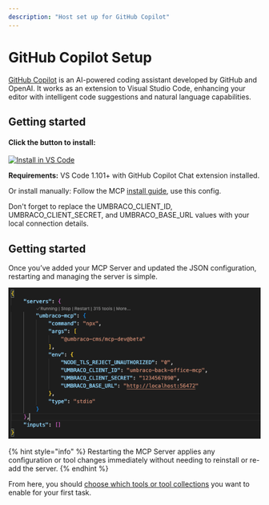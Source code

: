 ```yaml
---
description: "Host set up for GitHub Copilot"
---
```


# GitHub Copilot Setup

[GitHub Copilot](https://github.com/features/copilot) is an AI-powered coding assistant developed by GitHub and OpenAI. It works as an extension to Visual Studio Code, enhancing your editor with intelligent code suggestions and natural language capabilities.

## Getting started 

#### Click the button to install:
[<img src="https://img.shields.io/badge/VS_Code-VS_Code?style=flat-square&label=Install%20Server&color=0098FF" alt="Install in VS Code">](https://insiders.vscode.dev/redirect?url=vscode%3Amcp%2Finstall%3F%7B%22name%22%3A%22umbraco-mcp%22%2C%22command%22%3A%22npx%22%2C%22args%22%3A%5B%22%40umbraco-cms%2Fmcp-dev%40beta%22%5D%2C%22env%22%3A%7B%22NODE_TLS_REJECT_UNAUTHORIZED%22%3A%220%22%2C%22UMBRACO_CLIENT_ID%22%3A%22%3CAPI%20user%20name%3E%22%2C%22UMBRACO_CLIENT_SECRET%22%3A%22%3CAPI%20client%20secert%3E%22%2C%22UMBRACO_BASE_URL%22%3A%22https%3A%2F%2F%3Cdomain%3E%22%2C%22UMBRACO_INCLUDE_TOOL_COLLECTIONS%22%3A%22document%2Cmedia%2Cdocument-type%2Cdata-type%22%7D%7D)

**Requirements:** VS Code 1.101+ with GitHub Copilot Chat extension installed.

Or install manually:
Follow the MCP [install guide](https://code.visualstudio.com/docs/copilot/customization/mcp-servers#_add-an-mcp-server), use this config.

Don't forget to replace the UMBRACO_CLIENT_ID, UMBRACO_CLIENT_SECRET, and UMBRACO_BASE_URL values with your local connection details.

## Getting started

Once you’ve added your MCP Server and updated the JSON configuration, restarting and managing the server is simple.

![MCP Control](../images/GitHub%20Coplot.png)

{% hint style="info" %}
Restarting the MCP Server applies any configuration or tool changes immediately without needing to reinstall or re-add the server.
{% endhint %}

From here, you should [choose which tools or tool collections](../mcp-toolkit.md) you want to enable for your first task.